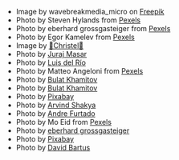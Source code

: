 - Image by wavebreakmedia_micro on [Freepik](https://www.freepik.com/free-photo/punching-bags-rope-gym_8403063.htm#query=boxing%20ring&position=5&from_view=search&track=ais&uuid=c1f7d532-de25-4eb6-b142-93519d8192b3")
- Photo by Steven Hylands from [Pexels](https://www.pexels.com/photo/five-sheeps-on-pasture-during-golden-hour-1650919/)
- Photo by eberhard grossgasteiger from [Pexels](https://www.pexels.com/photo/down-angle-photography-of-red-clouds-and-blue-sky-844297/)
- Photo by Egor Kamelev from [Pexels](https://www.pexels.com/photo/closeup-photo-of-red-and-white-mushroom-757292/)
- Image by [🌼Christel🌼](https://pixabay.com/users/chiemseherin-1425977/?utm_source=link-attribution&utm_medium=referral&utm_campaign=image&utm_content=4940300")
- Photo by [Juraj Masar](https://www.pexels.com/photo/surface-level-of-fallen-leaves-on-tree-trunk-253905/)
- Photo by [Luis del Río](https://www.pexels.com/photo/person-walking-between-green-forest-trees-15286/)
- Photo by Matteo Angeloni from [Pexels](https://www.pexels.com/photo/english-church-14195031/)
- Photo by [Bulat Khamitov](https://www.pexels.com/photo/blue-pool-in-old-quarry-5293130/)
- Photo by [Bulat Khamitov](https://www.pexels.com/photo/blue-pool-in-old-quarry-5293130/)
- Photo by [Pixabay](https://www.pexels.com/photo/erupting-lava-during-daytime-73830/)
- Photo by [Arvind Shakya](https://www.pexels.com/photo/silhouette-photo-of-person-riding-on-horse-under-twilight-sky-1461441/)
- Photo by [Andre Furtado](https://www.pexels.com/photo/lightning-and-gray-clouds-1162251/)
- Photo by Mo Eid from [Pexels](https://www.pexels.com/photo/landscape-of-hills-and-forest-at-sunset-11592804/)
- Photo by [eberhard grossgasteiger](https://www.pexels.com/photo/landscape-photo-of-mountain-filled-with-snow-1004665/)
- Photo by [Pixabay](https://www.pexels.com/photo/brown-tunnel-near-body-of-water-163872/)
- Photo by [David Bartus](https://www.pexels.com/photo/photo-lavender-flower-field-under-pink-sky-1166209/)
